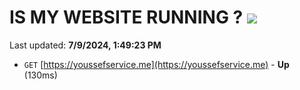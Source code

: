 # IS MY WEBSITE RUNNING ? [![](https://img.shields.io/static/v1?label=Sponsor&message=%E2%9D%A4&logo=GitHub&color=%23fe8e86)](https://github.com/sponsors/Youssef-Lehmam)

Last updated: **7/9/2024, 1:49:23 PM**

- `GET` [https://youssefservice.me](https://youssefservice.me) - **Up** (130ms)
